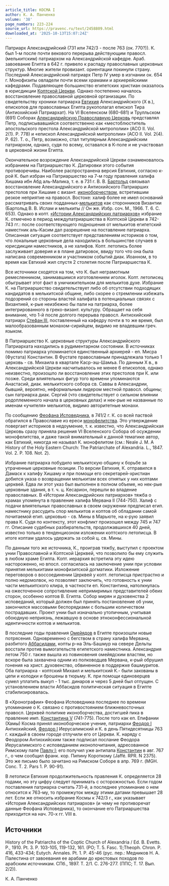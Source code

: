 ```yaml
---
article_title: КОСМА I
author: К. А. Панченко
volume: '38'
page_numbers: 223-224
source_url: https://pravenc.ru/text/2458809.html
downloaded_at: '2025-10-13T15:07:24Z'
---
```


Патриарх Александрийский (731 или 742/3 - после 763 (ок. 770?)). К. был 1-м после почти векового перерыва действующим правосл. (мелькитским) патриархом на Александрийской кафедре. Араб. завоевание Египта в 642 г. привело к распаду православных церковных структур. Многие жители провизант. ориентации покинули страну. Последний Александрийский патриарх Петр IV умер в изгнании ок. 654 г. Монофизиты овладели почти всеми храмами и архиерейскими кафедрами. Подавляющее большинство египетских христиан оказалось в юрисдикции [Коптской Церкви](<https://pravenc.ru/text/Коптская Церковь.html>). Однако постепенно началось восстановление православной церковной организации. По свидетельству хроники патриарха [Евтихия](https://pravenc.ru/text/Евтихий.html) Александрийского (X в.), епископов для православных Египта рукополагал епископ Тира (Антиохийский Патриархат). На VI Вселенском (680-681) и Трулльском (691) Соборах [Александрийскую Православную Церковь](<https://pravenc.ru/text/Александрийскую Православную Церковь.html>) представлял Петр, подписывавшийся соответственно как «местоблюститель апостольского престола Александрийской митрополии» (ACO II. Vol. 2(1). P. 778) и «епископ Александрийской митрополии» (ACO II. Vol. 2(4). P. 62). Т. о., Петр, возможно, стал титулярным Александрийским патриархом, однако, судя по всему, оставался в К-поле и не участвовал в церковной жизни Египта.

Окончательное возрождение Александрийской Церкви ознаменовалось избранием на Патриаршество К. Датировки этого события противоречивы. Наиболее распространена версия Евтихия, согласно к-рой К. был избран на Патриаршество на 7-м году правления халифа Хишама ибн Абд аль-Малика, т. е. в 731 г. В. В. [Бартольд](https://pravenc.ru/text/Бартольд.html) связывал восстановление Александрийского и Антиохийского Патриарших престолов при Хишаме с визант. [иконоборчеством](https://pravenc.ru/text/иконоборчеством.html), встретившим резкое неприятие на правосл. Востоке: халиф более не имел оснований рассматривать своих подданных-[мелькитов](https://pravenc.ru/text/мелькитов.html) как сторонников Византии (Бартольд В. В. Ислам и мелькиты // Он же. Избр. соч. М., 1966. Т. 6. С. 653). Однако в копт. [«Истории Александрийских патриархов»](<https://pravenc.ru/text/ Истории Александрийских патриархов .html>) избрание К. отмечено в период междупатриаршества в Коптской Церкви в 742-743 гг.: после соответствующего подношения от мелькитов египетский наместник аль-Касим дал разрешение на поставление патриарха. Описанная ситуация соответствует представлениям историков о том, что локальные церковные дела находились в большинстве случаев в юрисдикции наместников, а не халифов. Копт. летопись более заслуживает доверия и в плане датировок, ввиду того что она была написана современником и участником событий диак. Иоанном, в то время как Евтихий жил спустя 2 столетия после Патриаршества К.

Все источники сходятся на том, что К. был неграмотным ремесленником, занимавшимся изготовлением иголок. Копт. летописец обыгрывает этот факт в уничижительном для мелькитов духе. Избрание К. на Патриаршество свидетельствует либо об отсутствии подходящих кандидатов в мелькитской общине, либо скорее о стремлении избежать подозрений со стороны властей халифата в потенциальных связях с Византией, к-рые неизбежно бы пали на патриарха, более интегрированного в греко-визант. культуру. Обращает на себя внимание, что 1-й после долгого перерыва правосл. Антиохийский патриарх [Стефан III](<https://pravenc.ru/text/Стефан III.html>), поставленный на кафедру почти в то же время, был малообразованным монахом-сирийцем, видимо не владевшим греч. языком.

В Патриаршество К. церковные структуры Александрийского Патриархата находились в рудиментарном состоянии. В источниках помимо патриарха упоминается единственный архиерей - еп. Мисра (Фустата) Константин. В Фустате православным принадлежала только 1 церковь - св. Михаила в квартале Каср-эш-Шамъа. По данным X в., в Александрийской Церкви насчитывалось не менее 6 епископов, однако неизвестно, произошло ли восстановление этих престолов при К. или позже. Среди влиятельных фигур того времени упоминаются Анастасий, диак. мелькитского собора св. Саввы в Александрии, бывший, вероятно, неформальным лидером местной правосл. общины; сын патриарха диак. Сергий (что свидетельствует о сильном влиянии родоплеменного начала в церковных делах) и нек-рые не названные по именам «учителя» мелькитов, видимо авторитетные монахи.

По сообщению [Феофана Исповедника](<https://pravenc.ru/text/Феофан Исповедник.html>), в 741/2 г. К. со всей паствой обратился в Православие из ереси [монофелитства](https://pravenc.ru/text/монофелитство.html). Это утверждение повергает историков в недоумение, т. к. известно, что Александрийская Церковь сразу приняла решения VI Вселенского Собора об осуждении монофелитства, и даже такой внимательный к данной тематике автор, как Евтихий, никогда не называл К. монофелитом (см.: Neale J. M. A History of the Holy Eastern Church: The Patriarchate of Alexandria. L., 1847. Vol. 2. P. 108. Not. 2).

Избрание патриарха побудило мелькитскую общину к борьбе за утраченные церковные позиции. По версии Евтихия, К. отправился в Дамаск к халифу Хишаму и при помощи его секретарей-христиан добился указа о возвращении мелькитам всех отнятых у них коптами церквей. Едва ли этот указ был выполнен в полном объеме, но нек-рые церковные здания, в т. ч. ц. Кесарион, перешли во владение православных. В «Истории Александрийских патриархов» тяжба о храмах упомянута в правление халифа Мервана II (744-750). Халиф с подачи влиятельных православных в своем окружении предписал егип. наместнику рассудить спор мелькитов и коптов об обладании самой почитаемой егип. церковью - св. Мины в Марьюте, на к-рую заявил права К. Судя по контексту, этот конфликт произошел между 745 и 747 гг. Описание судебных разбирательств, продолжавшихся 40 дней, известно только в тенденциозном изложении коптского летописца. В итоге коптам удалось удержать за собой ц. св. Мины.

По данным того же источника, К., проиграв тяжбу, выступил с проектом унии Православной и Коптской Церквей, что позволило бы ему служить в любом храме Египта. Копт. иерархия встретила эту идею настороженно, но впосл. согласилась на заключение унии при условии принятия мелькитами монофизитской догматики. Изложение переговоров о воссоединении Церквей у копт. летописца пристрастно и полно недомолвок, но позволяет заключить, что готовность к унии части мелькитского клира, в частности еп. Константина, натолкнулась на ожесточенное сопротивление непримиримых представителей обеих сторон, особенно коптов В. Египта. Собор мирян и духовенства 2 исповеданий, который должен был принять постановление об унии, закончился массовыми беспорядками с большим количеством пострадавших. Проект унии был изначально утопичным, учитывая обоюдную неприязнь, лежавшую в основе этноконфессиональной идентичности коптов и мелькитов.

В последние годы правления [Омейядов](https://pravenc.ru/text/Омейяды.html) в Египте произошли новые потрясения. Одновременно с бегством в страну халифа Мервана, разбитого [Аббасидами](https://pravenc.ru/text/Аббасидами.html), копты р-на Эль-Башмур на севере Дельты восстали против вымогательств египетского наместника. Александрия летом 750 г. также вышла из повиновения омейядским властям, но вскоре была захвачена одним из полководцев Мервана, к-рый обрушил гонения на христ. духовенство, обвиненное в поддержке башмуритов. Оба патриарха - коптский Михаил и мелькитский К.- были закованы в цепи и колодки и брошены в тюрьму. К. при помощи единоверцев сумел уплатить выкуп - 1 тыс. динаров и через 5 дней был отпущен. С установлением власти Аббасидов политическая ситуация в Египте стабилизировалась.

В «Хронографии» Феофана Исповедника последнее по времени упоминание о К. связано с противостоянием ближневосточных правосл. Церквей политике иконоборчества, достигшей пика в правление имп. [Константина V](<https://pravenc.ru/text/Константина V.html>) (741-775). После того как еп. Епифании (Хамы) Косма принял иконоборческое учение, патриархи [Феодор I](<https://pravenc.ru/text/Феодор I.html>) Антиохийский, [Феодор I](<https://pravenc.ru/text/Феодор I.html>) Иерусалимский и К. в день Пятидесятницы 763 г. каждый в своем городе отлучили его от Церкви. К. наряду с Феодором Антиохийским также подписал послание Феодора Иерусалимского с исповеданием иконопочитания, адресованное Римскому папе [Павлу I](<https://pravenc.ru/text/Павлу I.html>); его получил уже антипапа [Константин](https://pravenc.ru/text/Константин.html) в авг. 767 г., о чем сообщил франк. кор. Пипину Короткому (Jaffé. RPR. N 2375). Это же письмо было зачитано на Римском Соборе в апр. 769 г. (MGH. Conc. T. 2. Pars 1. P. 90-91).

В летописи Евтихия продолжительность правления К. определяется 28 годами, но эту цифру следует принимать с осторожностью. Если годом поставления патриарха считать 731-й, а последнее упоминание о нем относится к 763-му, то промежуток между этими датами превышает 28 лет. Если же относить избрание Космы к 742/3 г., как указывает «История Александрийских патриархов» (и чему не противоречат данные Феофана Исповедника), то окончание его Патриаршества приходится на нач. 70-х гг. VIII в.

## Источники

History of the Patriarchs of the Coptic Church of Alexandria / Ed. B. Evetts. P., 1910. Pt. 3. P. 103-105, 119-132, 161. (PO; T. 5. Fasc. 1);Theoph. Chron. P. 416, 433-434; Eutych. Annales. Pt. 1. P. 45-46 (рус. пер.: Медников Н. А. Палестина от завоевания ее арабами до крестовых походов по арабским источникам. СПб., 1897. Т. 2/1. С. 276-277. (ППС; Т. 17. Вып. 2/2)).

К. А. Панченко
